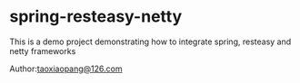 # spring-resteasy-netty
This is a demo project demonstrating how to integrate spring, resteasy and netty frameworks 

Author:taoxiaopang@126.com
